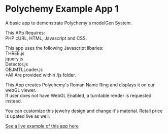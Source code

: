 Polychemy Example App 1
=======================

A basic app to demonstrate Polychemy's modelGen System.

This APp Requires:<br>
PHP cURL, HTML, Javascript and CSS.

This app uses the following Javascript libaries:<br>
THREE.js<br>
jquery.js<br>
Detector.js<br>
OBJMTLLoader.js<br>
*All Are provided within /js folder.


This App creates Polychemy's Roman Name Ring and displays it on our webGL viewer.<br>
If user does not have WebGL Enabled, a turntable render is requested instead.<br>

You can customize this jewelry design and change it's material. Retail price is upated live as well.

<p>
<a href="http://www.polychemy.com/AppExample1/index.php">See a live example of this app here</a>
</p>
